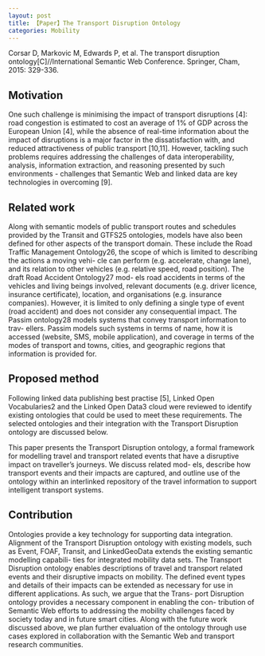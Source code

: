 ```yaml
---
layout: post
title: 【Paper】The Transport Disruption Ontology
categories: Mobility
---
```


Corsar D, Markovic M, Edwards P, et al. The transport disruption ontology[C]//International Semantic Web Conference. Springer, Cham, 2015: 329-336.

## Motivation

One such challenge is minimising the impact of transport disruptions [4]: road congestion is estimated to cost an average of 1% of GDP across the European Union [4], while the absence of real-time information about the impact of disruptions is a major factor in the dissatisfaction with, and reduced attractiveness of public transport [10,11]. However, tackling such problems requires addressing the challenges of data interoperability, analysis, information extraction, and reasoning presented by such environments - challenges that Semantic Web and linked data are key technologies in overcoming [9].

## Related work

Along with semantic models of public transport routes and schedules provided by the Transit and GTFS25 ontologies, models have also been defined for other aspects of the transport domain. These include the Road Traffic Management Ontology26, the scope of which is limited to describing the actions a moving vehi- cle can perform (e.g. accelerate, change lane), and its relation to other vehicles (e.g. relative speed, road position). The draft Road Accident Ontology27 mod- els road accidents in terms of the vehicles and living beings involved, relevant documents (e.g. driver licence, insurance certificate), location, and organisations (e.g. insurance companies). However, it is limited to only defining a single type of event (road accident) and does not consider any consequential impact. The Passim ontology28 models systems that convey transport information to trav- ellers. Passim models such systems in terms of name, how it is accessed (website, SMS, mobile application), and coverage in terms of the modes of transport and towns, cities, and geographic regions that information is provided for.

## Proposed method

Following linked data publishing best practise [5], Linked Open Vocabularies2 and the Linked Open Data3 cloud were reviewed to identify existing ontologies that could be used to meet these requirements. The selected ontologies and their integration with the Transport Disruption ontology are discussed below.

This paper presents the Transport Disruption ontology, a formal framework for modelling travel and transport related events that have a disruptive impact on traveller’s journeys. We discuss related mod- els, describe how transport events and their impacts are captured, and outline use of the ontology within an interlinked repository of the travel information to support intelligent transport systems.

## Contribution

Ontologies provide a key technology for supporting data integration. Alignment of the Transport Disruption ontology with existing models, such as Event, FOAF, Transit, and LinkedGeoData extends the existing semantic modelling capabili- ties for integrated mobility data sets. The Transport Disruption ontology enables descriptions of travel and transport related events and their disruptive impacts on mobility. The defined event types and details of their impacts can be extended as necessary for use in different applications. As such, we argue that the Trans- port Disruption ontology provides a necessary component in enabling the con- tribution of Semantic Web efforts to addressing the mobility challenges faced by society today and in future smart cities. Along with the future work discussed above, we plan further evaluation of the ontology through use cases explored in collaboration with the Semantic Web and transport research communities.